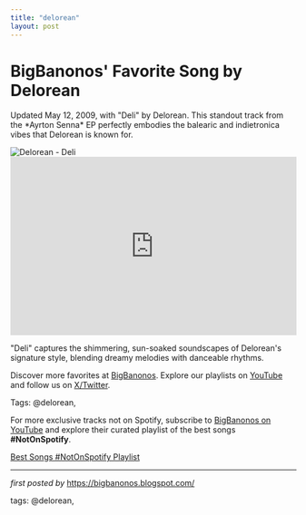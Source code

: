 ```yaml
---
title: "delorean"
layout: post
---
```

<!-- Post Title -->
<h1 >BigBanonos' Favorite Song by Delorean</h1> <!-- Introductory Text -->
<p >Updated May 12, 2009, with "Deli" by Delorean. This standout track from the *Ayrton Senna* EP perfectly embodies the balearic and indietronica vibes that Delorean is known for.</p> <!-- Featured Image -->
<div > <img src="https://i.ytimg.com/vi/43gmbza86AA/maxresdefault.jpg" alt="Delorean - Deli" />
</div> <!-- YouTube Video Embed -->
<div > <iframe width="100%" height="315" src="https://www.youtube.com/embed/43gmbza86AA" title="Delorean - Deli" frameborder="0" allow="accelerometer; autoplay; clipboard-write; encrypted-media; gyroscope; picture-in-picture; web-share" referrerpolicy="strict-origin-when-cross-origin" allowfullscreen></iframe>
</div> <!-- Song Information -->
<div > <p>"Deli" captures the shimmering, sun-soaked soundscapes of Delorean's signature style, blending dreamy melodies with danceable rhythms.</p>
</div> <!-- Footer Links -->
<div > <p>Discover more favorites at <a href="https://bigbanonos.blogspot.com/" target="_blank">BigBanonos</a>. Explore our playlists on <a href="https://www.youtube.com/@BigBanonos" target="_blank">YouTube</a> and follow us on <a href="https://x.com/bigbanonos" target="_blank">X/Twitter</a>.</p>
</div> <!-- Tags -->
<p >Tags: @delorean,</p>


<!--Subscribe and Playlist Links-->
<div>
    <p>For more exclusive tracks not on Spotify, subscribe to <a href="https://www.youtube.com/@BigBanonos" target="_blank">BigBanonos on YouTube</a> and explore their curated playlist of the best songs <strong>#NotOnSpotify</strong>.</p>
    <p><a href="https://www.youtube.com/playlist?list=PLtuNtuTatqI0kFahUCbtbfenC_ET5O_tr" target="_blank">Best Songs #NotOnSpotify Playlist<br /></a></p></div>

<hr />

<p><em>first posted by</em> <a href="https://bigbanonos.blogspot.com/" rel="noopener" target="_new">https://bigbanonos.blogspot.com/</a></p>

<p>tags: @delorean,</p>
